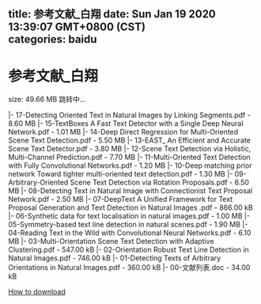 
title: 参考文献_白翔
date: Sun Jan 19 2020 13:39:07 GMT+0800 (CST)    
categories: baidu
---

# 参考文献_白翔
size: 49.66 MB
 跳转中...
 
|- 17-Detecting Oriented Text in Natural Images by Linking Segments.pdf - 8.60 MB
|- 15-TextBoxes A Fast Text Detector with a Single Deep Neural Network.pdf - 1.01 MB
|- 14-Deep Direct Regression for Multi-Oriented Scene Text Detection.pdf - 5.50 MB
|- 13-EAST_ An Efficient and Accurate Scene Text Detector.pdf - 3.80 MB
|- 12-Scene Text Detection via Holistic, Multi-Channel Prediction.pdf - 7.70 MB
|- 11-Multi-Oriented Text Detection with Fully Convolutional Networks.pdf - 1.20 MB
|- 10-Deep matching prior network Toward tighter multi-oriented text detection.pdf - 1.30 MB
|- 09-Arbitrary-Oriented Scene Text Detection via Rotation Proposals.pdf - 6.50 MB
|- 08-Detecting Text in Natural Image with Connectionist Text Proposal Network.pdf - 2.50 MB
|- 07-DeepText A Unified Framework for Text Proposal Generation and Text Detection in Natural Images .pdf - 866.00 kB
|- 06-Synthetic data for text localisation in natural images.pdf - 1.00 MB
|- 05-Symmetry-based text line detection in natural scenes.pdf - 1.90 MB
|- 04-Reading Text in the Wild with Convolutional Neural Networks.pdf - 6.10 MB
|- 03-Multi-Orientation Scene Text Detection with Adaptive Clustering.pdf - 547.00 kB
|- 02-Orientation Robust Text Line Detection in Natural Images.pdf - 746.00 kB
|- 01-Detecting Texts of Arbitrary Orientations in Natural Images.pdf - 360.00 kB
|- 00-文献列表.doc - 34.00 kB

[How to download](https://bpcam.bemobtrk.com/go/2ceec3aa-1ca2-46d6-b9ff-aaa5c184517c?jno=1212)